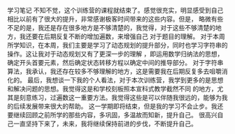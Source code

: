 学习笔记
不知不觉，这个训练营的课程就结束了。感觉很充实，明显感受到自己相比以前有了很大的提升，非常感谢极客时间带来的这些内容。但是，
略微有些不足的是，我还是存在很多地方是不够清楚的，我觉得，对于这些不够清楚的地方，我还要在后期反复不断的增加遍数，来增强自己
对于题目的理解。
对于本周所学知识，在本周，我们主要是学习了动态规划的提升部分，同时也学习字符串的操作。这让我对于动态规划又有了更深一步的理解
，即运用数学归纳法的思想，确定开头首要元素，然后确定状态转移方程以确定中间的推导部分。
对于字符串算法，我承认，我还存在较多不够理解的地方，这是需要我在后期反复多去咀嚼消化的。
最后，我想谈一下我的个人看法，对于本次训练营，我学到更多的是思想和解决问题的思想。我觉得这是和学校刻板照本宣科式教学截然不同
的地方，尤其是刻意练习，过遍数这一重要方法。我觉得这些是可以伴随我很远的，能够为我的后续发展带来很大的帮助。
这一学期即将结束，但是我的学习不会止步。我还要继续回顾之前所学的那些内容，多巩固，多温故而知新，提升自己。
很高兴自己一直坚持下来了，未来，我将继续保持前进的步伐，不断提升自己。
